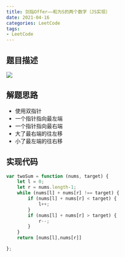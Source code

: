 ```yaml
---
title: 剑指Offer——和为S的两个数字（JS实现）
date: 2021-04-16
categories: LeetCode
tags: 
- LeetCode
---
```

## 题目描述
![](https://img-blog.csdnimg.cn/img_convert/2ab8ec98f53bb5fa8e53446af07a9f56.png)

## 解题思路
* 使用双指针
* 一个指针指向最左端
* 一个指针指向最右端
* 大了最右端的往左移
* 小了最左端的往右移

## 实现代码
```js
var twoSum = function (nums, target) {
    let l = 0;
    let r = nums.length-1;
    while (nums[l] + nums[r] !== target) {
        if (nums[l] + nums[r] < target) {
            l++;
        }
        if (nums[l] + nums[r] > target) {
            r--;
        }
    }
    return [nums[l],nums[r]]

};
```